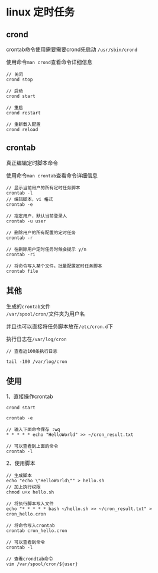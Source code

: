 # linux 定时任务


## crond

crontab命令使用需要需要crond先启动
`/usr/sbin/crond`  

使用命令`man crond`查看命令详细信息


```
// 关闭
crond stop

// 启动
crond start 

// 重启
crond restart 

// 重新载入配置
crond reload 
```

## crontab
真正编辑定时脚本命令  

使用命令`man crontab`查看命令详细信息

```
// 显示当前用户的所有定时任务脚本
crontab -l 
// 编辑脚本，vi 格式
crontab -e

// 指定用户，默认当前登录人
crontab -u user

// 删除用户的所有配置的定时任务
crontab -r

// 在删除用户定时任务时候会提示 y/n
crontab -ri

// 将命令写入某个文件。批量配置定时任务脚本
crontab file
```
## 其他

生成的`crontab`文件  
`/var/spool/cron/`文件夹为用户名

并且也可以直接将任务脚本放在`/etc/cron.d`下

执行日志在`/var/log/cron`
```
// 查看近100条执行日志

tail -100 /var/log/cron
```

## 使用

1、直接操作crontab
```
crond start 

crontab -e

// 输入下面命令保存 :wq
* * * * * echo "HelloWorld" >> ~/cron_result.txt

// 可以查看到上面的命令
crontab -l
```
2、使用脚本
```
// 生成脚本
echo "echo \"HelloWorld\"" > hello.sh
// 加上执行权限
chmod u+x hello.sh

// 将执行脚本写入文件
echo "* * * * * bash ~/hello.sh >> ~/cron_result.txt" > cron_hello.cron

// 将命令写入crontab
crontab cron_hello.cron

// 可以查看到命令
crontab -l

// 查看crondtab命令
vim /var/spool/cron/${user}
```
